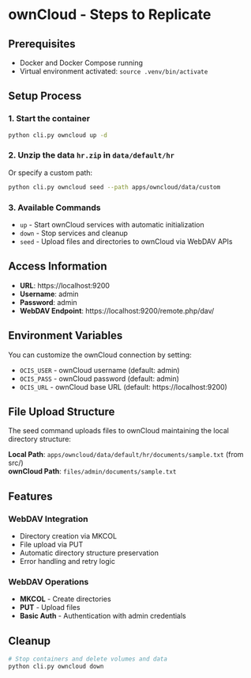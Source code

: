 # ownCloud - Steps to Replicate

## Prerequisites
- Docker and Docker Compose running
- Virtual environment activated: `source .venv/bin/activate`

## Setup Process

### 1. Start the container
```bash
python cli.py owncloud up -d
```


### 2. Unzip the data `hr.zip` in `data/default/hr`

Or specify a custom path:
```bash
python cli.py owncloud seed --path apps/owncloud/data/custom
```

### 3. Available Commands
- `up` - Start ownCloud services with automatic initialization
- `down` - Stop services and cleanup
- `seed` - Upload files and directories to ownCloud via WebDAV APIs

## Access Information
- **URL**: https://localhost:9200
- **Username**: admin
- **Password**: admin
- **WebDAV Endpoint**: https://localhost:9200/remote.php/dav/

## Environment Variables
You can customize the ownCloud connection by setting:
- `OCIS_USER` - ownCloud username (default: admin)
- `OCIS_PASS` - ownCloud password (default: admin)  
- `OCIS_URL` - ownCloud base URL (default: https://localhost:9200)

## File Upload Structure

The seed command uploads files to ownCloud maintaining the local directory structure:

**Local Path**: `apps/owncloud/data/default/hr/documents/sample.txt` (from src/)  
**ownCloud Path**: `files/admin/documents/sample.txt`

## Features

### WebDAV Integration
- Directory creation via MKCOL
- File upload via PUT
- Automatic directory structure preservation
- Error handling and retry logic


### WebDAV Operations
- **MKCOL** - Create directories
- **PUT** - Upload files
- **Basic Auth** - Authentication with admin credentials

## Cleanup
```bash
# Stop containers and delete volumes and data
python cli.py owncloud down
```
